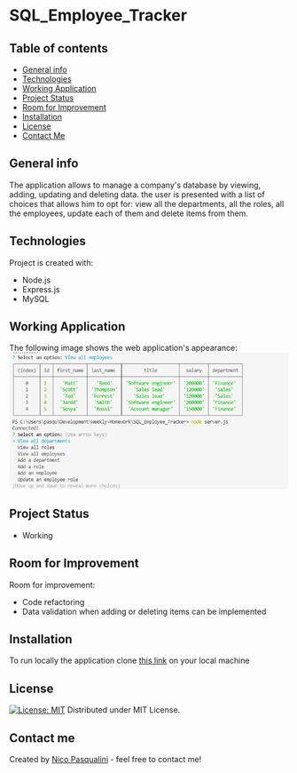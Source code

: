 # SQL_Employee_Tracker

## Table of contents
* [General info](#general-info)
* [Technologies](#technologies)
* [Working Application](#working-application)
* [Project Status](#project-status)
* [Room for Improvement](#room-for-improvement)
* [Installation](#installation)
* [License](#license)
* [Contact Me](#contact-me)

## General info

The application allows to manage a company's database by viewing, adding, updating and deleting data. the user is presented with a list of choices that allows him to opt for: view all the departments, all the roles, all the employees, update each of them and delete items from them. 

## Technologies

Project is created with:
* Node.js
* Express.js
* MySQL


## Working Application

The following image shows the web application's appearance:
![Employee tracker](./Demo/Screenshot_sql.png)

## Project Status

* Working

## Room for Improvement

Room for improvement:
* Code refactoring 
* Data validation when adding or deleting items can be implemented

## Installation

To run locally the application clone [this link](https://github.com/Nico749/SQL_Employee_Tracker.git) on your local machine


## License

[![License: MIT](https://img.shields.io/badge/License-MIT-yellow.svg)](https://opensource.org/licenses/MIT)
Distributed under MIT License.

## Contact me 

Created by [Nico Pasqualini](https://nico749.github.io/Personal-portfolio-/) - feel free to contact me!